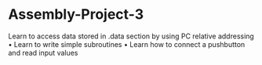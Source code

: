 # Assembly-Project-3
Learn to access data stored in .data section by using PC relative addressing • Learn to write simple subroutines • Learn how to connect a pushbutton and read input values
